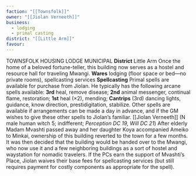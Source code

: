 ```yaml
---
faction: "[[Townsfolk]]"
owner: "[[Jiolan Verneeth]]"
business:
  - lodging
  - primal casting
district: "[[Little Arm]]"
favour:
---
```

TOWNSFOLK HOUSING LODGE MUNICIPAL
**District** Little Arm
Once the home of a beloved fortune-teller, this building now serves as a hostel and resource hall for traveling Mwangi. 
**Wares** lodging (floor space or bed—no private rooms), spellcasting services 
**Spellcasting** Primal spells are available for purchase from Jiolan. He typically has the following arcane spells available: **3rd** heal, remove disease; **2nd** animal messenger, continual flame, restoration; **1st** heal (×2), mending; **Cantrips** (3rd) dancing lights, guidance, know direction, prestidigitation, stabilize. Other spells are available if arrangements can be made a day in advance, and if the GM wishes to give these other spells to Jiolan’s familiar. 
[[Jiolan Verneeth]] (N male human witch 5; indifferent; *Perception DC 19, Will DC 21*) After elderly Madam Mvashti passed away and her daughter Koya accompanied Ameiko to Minkai, ownership of this building reverted to the town for a few months. It was then decided that the building would be handed over to the Mwangi, who now use it and a few neighboring buildings as a sort of hostel and waystation for nomadic travelers. If the PCs earn the support of Mvashti’s Place, Jiolan waives their base fees for spellcasting services (but still requires payment for costly components as appropriate for the spell). 